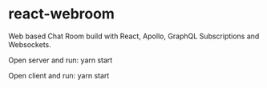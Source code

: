 # react-webroom

Web based Chat Room build with React, Apollo, GraphQL Subscriptions and Websockets.

Open server and run: yarn start

Open client and run: yarn start
